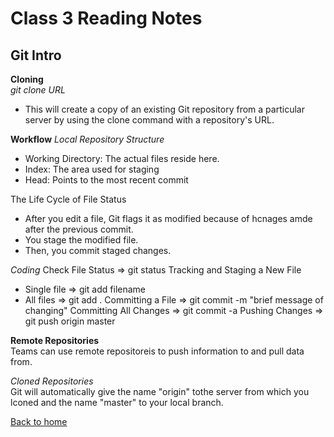 # Class 3 Reading Notes

## Git Intro

**Cloning**  
*git clone URL*

- This will create a copy of an existing Git repository from a particular server by using the clone command with a repository's URL.

**Workflow**
*Local Repository Structure*

- Working Directory: The actual files reside here.
- Index: The area used for staging
- Head: Points to the most recent commit

The Life Cycle of File Status

- After you edit a file, Git flags it as modified because of hcnages amde after the previous commit.
- You stage the modified file.
- Then, you commit staged changes.

*Coding*
Check File Status => git status
Tracking and Staging a New File

- Single file => git add filename
- All files => git add .
Committing a File => git commit -m "brief message of changing"
Committing All Changes => git commit -a
Pushing Changes => git push origin master

**Remote Repositories**  
Teams can use remote repositoreis to push information to and pull data from.

*Cloned Repositories*  
Git will automatically give the name "origin" tothe server from which you lconed and the name "master" to your local branch.

[Back to home](../README.md)
